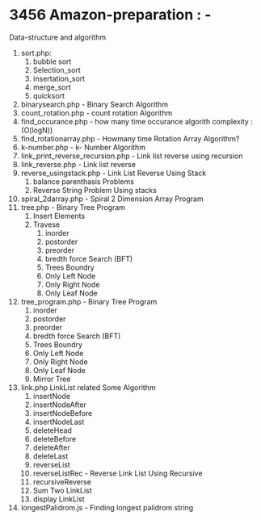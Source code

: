 # 3456 Amazon-preparation : -
Data-structure and algorithm 
1) sort.php:
    1) bubble sort
    2) Selection_sort
    3) insertation_sort
    4) merge_sort
    5) quicksort
2) binarysearch.php	- Binary Search Algorithm
3) count_rotation.php	- count rotation Algorithm
4) find_occurance.php	 - how many time occurance algorith 
    complexity : (O(logN))
5) find_rotationarray.php	- Howmany time Rotation Array Algorithm?
6) k-number.php	- k- Number Algorithm
7) link_print_reverse_recursion.php - Link list reverse using recursion 
8) link_reverse.php	- Link list reverse
9) reverse_usingstack.php	- Link List Reverse Using Stack 
    1) balance parenthasis Problems
    2) Reverse String Problem Using stacks
10) spiral_2darray.php	- Spiral 2 Dimension Array Program
11) tree.php	- Binary Tree Program
    1) Insert Elements
    2) Travese
        1) inorder
        2) postorder
        3) preorder
        4) bredth force Search (BFT)
        5) Trees Boundry
        6) Only Left Node
        7) Only Right Node
        8) Only Leaf Node
12) tree_program.php - Binary Tree Program
    1) inorder
    2) postorder
    3) preorder
    4) bredth force Search (BFT)
    5) Trees Boundry
    6) Only Left Node
    7) Only Right Node
    8) Only Leaf Node
    9) Mirror Tree
13) link.php
    LinkList related Some Algorithm 
    1) insertNode
    2) insertNodeAfter
    3) insertNodeBefore
    4) insertNodeLast
    5) deleteHead
    6) deleteBefore
    7) deleteAfter
    8) deleteLast
    9) reverseList
    10) reverseListRec - Reverse Link List Using Recursive
    11) recursiveReverse 
    12) Sum Two LinkList
    13) display LinkList
15) longestPalidrom.js - Finding longest palidrom string
